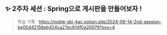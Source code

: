 ## ✨ 2주차 세션 : Spring으로 게시판을 만들어보자 !

> 학습 기록 : https://noble-ski-4ac.notion.site/2024-09-14-2nd-session-be05442158eb424ca27ec614f0a20079?pvs=4